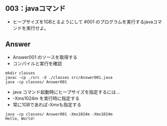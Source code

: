 ## 003：javaコマンド

- ヒープサイズを1GBとるようにして #001 のプログラムを実行するjavaコマンドを実行せよ。



## Answer

- Answer001 のソースを取得する
- コンパイルと実行を確認

```
mkdir classes
javac -cp ./src -d ./classes src/Answer001.java
java -cp classes/ Answer001 
```



- java コマンド起動時にヒープサイズを指定するには...
- -Xms1024m を実行時に指定する
- 常に1GBであれば-Xmxも指定する

```
java -cp classes/ Answer001 -Xms1024m -Xmx1024m
Hello, World!
```

